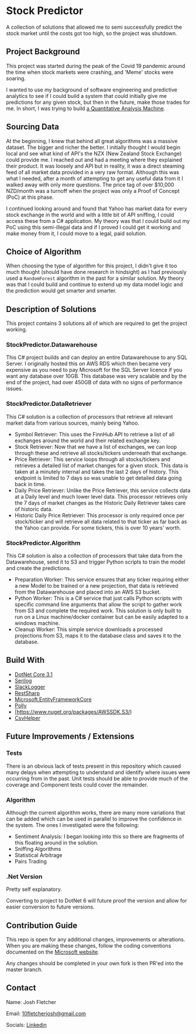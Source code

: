 # Stock Predictor
A collection of solutions that allowed me to semi successfully predict the stock market until the costs got too high, so the project was shutdown.

## Project Background
This project was started during the peak of the Covid 19 pandemic around the time when stock markets were crashing, and 'Meme' stocks were soaring.

I wanted to use my background of software engineering and predictive analytics to see if I could build a system that could initially give me predictions for any given stock, but then in the future, make those trades for me. In short, I was trying to build [a Quantitative Analysis Machine](https://en.wikipedia.org/wiki/Quantitative_analysis_(finance)).

## Sourcing Data
At the beginning, I knew that behind all great algorithms was a massive dataset. The bigger and richer the better. I initially thought I would begin local and see what kind of API's the NZX (New Zealand Stock Exchange) could provide me. I reached out and had a meeting where they explained their product. It was loosely and API but in reality, it was a direct steaming feed of all market data provided in a very raw format. Although this was what I needed, after a month of attempting to get any useful data from it I walked away with only more questions. The price tag of over $10,000 NZD/month was a turnoff when the project was only a Proof of Concept (PoC) at this phase.

I continued looking around and found that Yahoo has market data for every stock exchange in the world and with a little bit of API sniffing, I could access these from a C# application. My theory was that I could build out my PoC using this semi-illegal data and if I proved I could get it working and make money from it, I could move to a legal, paid solution.

## Choice of Algorithm
When choosing the type of algorithm for this project, I didn't give it too much thought (should have done research in hindsight) as I had previously used a `RandomForest` algorithm in the past for a similar solution. My theory was that I could build and continue to extend up my data model logic and the prediction would get smarter and smarter.

## Description of Solutions
This project contains 3 solutions all of which are required to get the project working.

### StockPredictor.Datawarehouse

This C# project builds and can deploy an entire Datawarehouse to any SQL Server. I originally hosted this on AWS RDS which then became very expensive as you need to pay Microsoft for the SQL Server licence if you want any database over 10GB.
This database was very scalable and by the end of the project, had over 450GB of data with no signs of performance issues.

### StockPredictor.DataRetriever

This C# solution is a collection of processors that retrieve all relevant market data from various sources, mainly being Yahoo.
* Symbol Retriever: This uses the FinnHub API to retrieve a list of all exchanges around the world and their related exchange key.
* Stock Retriever: Now that we have a list of exchanges, we can loop through these and retrieve all stocks/tickers underneath that exchange.
* Price Retriever: This service loops through all stocks/tickers and retrieves a detailed list of market changes for a given stock. This data is taken at a minutely internal and takes the last 2 days of history. This endpoint is limited to 7 days so was unable to get detailed data going back in time.
* Daily Price Retriever: Unlike the Price Retriever, this service collects data at a Daily level and much lower level data. This processor retrieves only the 7 days of market changes as the Historic Daily Retriever takes care of historic data.
* Historic Daily Price Retriever: This processor is only required once per stock/ticker and will retrieve all data related to that ticker as far back as the Yahoo can provide. For some tickers, this is over 10 years' worth.

### StockPredictor.Algorithm

This C# solution is also a collection of processors that take data from the Datawarehouse, send it to S3 and trigger Python scripts to train the model and create the predictions.

* Preparation Worker: This service ensures that any ticker requiring either a new Model to be trained or a new projection, that data is retrieved from the Datawarehouse and placed into an AWS S3 bucket.
* Python Worker: This is a C# service that just calls Python scripts with specific command line arguments that allow the script to gather work from S3 and complete the required work. This solution is only built to run on a Linux machine/docker container but can be easily adapted to a windows machine.
* Cleanup Worker: This simple service downloads a processed projections from S3, maps it to the database class and saves it to the database.

## Build With
- [DotNet Core 3.1](https://dotnet.microsoft.com/en-us/download/dotnet/3.1)
- [Serilog](https://serilog.net/)
- [SlackLogger](https://www.nuget.org/packages/SlackLogger/)
- [RestSharp](https://restsharp.dev/)
- [Microsoft.EntityFrameworkCore](https://docs.microsoft.com/en-us/ef/core/)
- [Polly](https://github.com/App-vNext/Polly)
- [https://www.nuget.org/packages/AWSSDK.S3/)
- [CsvHelper](https://joshclose.github.io/CsvHelper/)

## Future Improvements / Extensions

### Tests

There is an obvious lack of tests present in this repository which caused many delays when attempting to understand and identify where issues were occurring from in the past. Unit tests should be able to provide much of the coverage and Component tests could cover the remainder.

### Algorithm

Although the current algorithm works, there are many more variations that can be added which can be used in parallel to improve the confidence in the system.
The ones I investigated were the following:

*  Sentiment Analysis: I began looking into this so there are fragments of this floating around in the solution.
* Sniffing Algorithms
* Statistical Arbitrage
* Pairs Trading


### .Net Version

Pretty self explanatory.

Converting to project to DotNet 6 will future proof the version and allow for easier conversion to future versions.

## Contribution Guide
This repo is open for any additional changes, improvements or alterations. When you are making these changes, follow the coding conventions documented on the [Microsoft website](https://docs.microsoft.com/en-us/dotnet/csharp/fundamentals/coding-style/coding-conventions).

Any changes should be completed in your own fork is then PR'ed into the master branch.


## Contact
Name: Josh Fletcher

Email: [10fletcherjosh@gmail.com](mailto:10fletcherjosh@gmail.com)

Socials: [Linkedin](https://www.linkedin.com/in/joshua-fletcher-ab4521b8/)